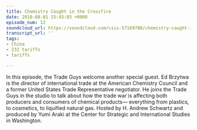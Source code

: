 ```yaml
---
title: Chemistry Caught in the Crossfire
date: 2018-08-01 15:43:03 +0000
episode_num: 12
soundcloud_url: https://soundcloud.com/csis-57169780/chemistry-caught-in-the?in=csis-57169780/sets/the-trade-guys
transcript_url: ''
tags:
- China
- 232 tariffs
- tariffs

---
```

In this episode, the Trade Guys welcome another special guest. Ed Brzytwa is the director of international trade at the American Chemistry Council and a former United States Trade Representative negotiator. He joins the Trade Guys in the studio to talk about how the trade war is affecting both producers and consumers of chemical products— everything from plastics, to cosmetics, to liquified natural gas. Hosted by H. Andrew Schwartz and produced by Yumi Araki at the Center for Strategic and International Studies in Washington.
